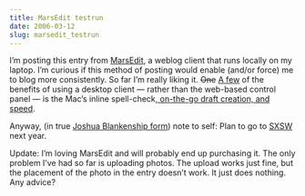 ```yaml
---
title: MarsEdit testrun
date: 2006-03-12
slug: marsedit_testrun
---
```

<p>I&#8217;m posting this entry from <a href="http://ranchero.com/marsedit/">MarsEdit</a>, a weblog client that runs locally on my laptop. I&#8217;m curious if this method of posting would enable (and/or force) me to blog more consistently. So far I&#8217;m really liking it. <del>One</del> <ins>A few</ins> of the benefits of using a desktop client &mdash; rather than the web-based control panel &mdash; is the Mac&#8217;s inline spell-check<ins>, on-the-go draft creation, and speed</ins>.</p>

<p>Anyway, (in true <a href="http://joshuablankenship.com/?p=3489">Joshua Blankenship form</a>) note to self: Plan to go to <a href="http://2006.sxsw.com/interactive/?PHPSESSID=7f8eb386e7b1cb6071b7c6b793b6d566">SXSW</a> next year.</p>

<p class="update">Update: I&#8217;m loving MarsEdit and will probably end up purchasing it. The only problem I&#8217;ve had so far is uploading photos. The upload works just fine, but the placement of the photo in the entry doesn&#8217;t work. It just does nothing. Any advice?</p>
